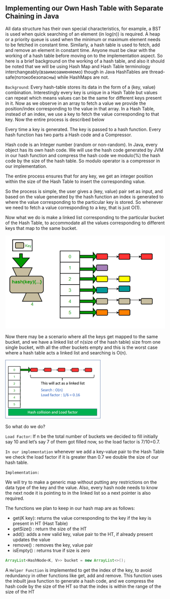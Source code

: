 ## Implementing our Own Hash Table with Separate Chaining in Java

All data structure has their own special characteristics, for example, a BST is used when quick searching of an element (in log(n)) is required. A heap or a priority queue is used when the minimum or maximum element needs to be fetched in constant time. Similarly, a hash table is used to fetch, add and remove an element in constant time. Anyone must be clear with the working of a hash table before moving on to the implementation aspect. So here is a brief background on the working of a hash table, and also it should be noted that we will be using Hash Map and Hash Table terminology interchangeably(взаимозаменяемо) though in Java HashTables are thread-safe(потокобезопасны) while HashMaps are not.

`Background`: Every hash-table stores its data in the form of a (key, value) combination. Interestingly every key is unique in a Hash Table but values can repeat which means values can be the same for different keys present in it. Now as we observe in an array to fetch a value we provide the position/index corresponding to the value in that array. In a Hash Table, instead of an index, we use a key to fetch the value corresponding to that key. Now the entire process is described below

Every time a key is generated. The key is passed to a hash function. Every hash function has two parts a Hash code and a Compressor. 

Hash code is an Integer number (random or non-random). In Java, every object has its own hash code. We will use the hash code generated by JVM in our hash function and compress the hash code we modulo(%) the hash code by the size of the hash table. So modulo operator is a compressor in our implementation.

The entire process ensures that for any key, we get an integer position within the size of the Hash Table to insert the corresponding value.

So the process is simple, the user gives a (key, value) pair set as input, and based on the value generated by the hash function an index is generated to where the value corresponding to the particular key is stored. So whenever we need to fetch a value corresponding to a key, that is just O(1).

Now what we do is make a linked list corresponding to the particular bucket of the Hash Table, to accommodate all the values corresponding to different keys that map to the same bucket.

![Alt text](image.png)

Now there may be a scenario where all the keys get mapped to the same bucket, and we have a linked list of n(size of the hash table) size from one single bucket, with all the other buckets empty and this is the worst case where a hash table acts a linked list and searching is O(n). 

![Alt text](image-1.png)

So what do we do?

`Load Factor`: If n be the total number of buckets we decided to fill initially say 10 and let’s say 7 of them got filled now, so the load factor is 7/10=0.7.

`In our implementation` whenever we add a key-value pair to the Hash Table we check the load factor if it is greater than 0.7 we double the size of our hash table.

`Implementation:`

We will try to make a generic map without putting any restrictions on the data type of the key and the value. Also, every hash node needs to know the next node it is pointing to in the linked list so a next pointer is also required.

The functions we plan to keep in our hash map are  as follows: 

* get(K key): returns the value corresponding to the key if the key is present in HT (Hast Table)
* getSize() : return the size of the HT
* add(): adds a new valid key, value pair to the HT, if already present updates the value
* remove() : removes the key, value pair
* isEmpty() : returns true if size is zero

```Java
ArrayList<HashNode<K, V>> bucket = new ArrayList<>();
```

A `Helper Function` is implemented to get the index of the key, to avoid redundancy in other functions like get, add and remove. This function uses the inbuilt java function to generate a hash code, and we compress the hash code by the size of the HT so that the index is within the range of the size of the HT